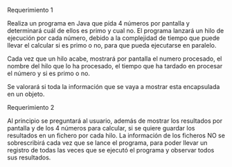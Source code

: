 Requerimiento 1

Realiza un programa en Java que pida 4 números por pantalla y determinará cuál de ellos es primo y cual no. El programa
lanzará un hilo de ejecución por cada número, debido a la complejidad de tiempo que puede llevar el calcular si es primo
o no, para que pueda ejecutarse en paralelo.

Cada vez que un hilo acabe, mostrará por pantalla el numero procesado, el nombre del hilo que lo ha procesado, el tiempo
que ha tardado en procesar el número y si es primo o no.

Se valorará si toda la información que se vaya a mostrar esta encapsulada en un objeto.

Requerimiento 2

Al principio se preguntará al usuario, además de mostrar los resultados por pantalla y de los 4 números para calcular,
si se quiere guardar los resultados en un fichero por cada hilo. La información de los ficheros NO se sobrescribirá cada
vez que se lance el programa, para poder llevar un registro de todas las veces que se ejecutó el programa y observar
todos sus resultados.